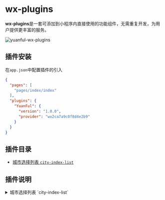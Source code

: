 # wx-plugins

**wx-plugins**是一套可添加到小程序内直接使用的功能组件，无需重复开发，为用户提供更丰富的服务。

![yuanful-wx-plugins](https://img.shields.io/badge/license-MIT-blue.svg)


## 插件安装
在`app.json`中配置插件的引入
```json
{
  "pages": [
    "pages/index/index"
  ],
  "plugins": {
    "YuanFul": {
      "version": "1.0.0",
      "provider": "wx2ca7a9c0f8d4e2b9"
    }
  }
}
```

## 插件目录
* [城市选择列表 `city-index-list`](#城市选择列表-city-index-list)



## 插件说明
<details>
<summary id="城市选择列表-city-index-list">
  城市选择列表 `city-index-list`
</summary>

  #### 预览
  <div>
    <img width="60%" src="preview/city-index-list.png" alt="yuanful-wx-plugins" />
  </div>

  #### 属性
  名称 | 类型 | 默认 | 描述
  --- | --- | --- | ---
  theme   | String  | `green`     | 插件主题，目前有：`orange`、`red`、`blue`、`green`
  styles  | Object  | `{}`        | 插件自定义样式，支持：`letterBarBackground` 字母索引背景色、`letterColor` 字母默认颜色、`letterActiveColor` 字母选中的颜色、`closerBackground` 关闭按钮背景
  visible | Boolean | `false`     | 是否显示

  #### 事件
  名称 | 参数 | 描述
  --- | --- | ---
  onselect  | `event` | `event.detail` 为选择的城市数据，包括：`name` 城市名、`code` 城市编码

  #### 使用
  page.wxml
  ```html
  <city-index-list
      theme="orange"
      visible="{{cityVisible}}"
      styles="{{cityStyles}}"
      bind:onselect="onSelectCity"
  />

  <button bindtap="onClickBtn">显示</button>
  ```

  page.js
  ```javascript
  Page({
      data: {
          cityVisible: false,
          cityStyles: {
              letterColor: '#fff'
          }
      },
      onClickBtn(){
          this.setData({
              cityVisible: true
          });
      },
      onSelectCity(e){
          let detail = e.detail;

          console.log(detail);
      }
  });
  ```

  page.json
  ```json
  {
    "usingComponents": {
      "city-index-list": "plugin://YuanFul/city-index-list"
    }
  }
  ```

</details>